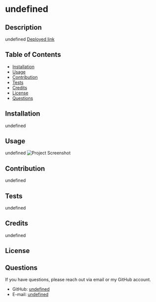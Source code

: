 
  # undefined  
    
  ## Description
  undefined
  [Deployed link](undefined)
  ## Table of Contents
  * [Installation](#installation)
  * [Usage](#usage)
  * [Contribution](#contribution)
  * [Tests](#tests)
  * [Credits](#credits)
  * [License](#license)
  * [Questions](#questions)
  ## Installation
  undefined
  ## Usage
  undefined
  ![Project Screenshot](/assets/images/undefined)
  ## Contribution
  undefined
  ## Tests
  undefined
  ## Credits
  undefined
  ## License
  
  ## Questions
  If you have questions, please reach out via email or my GitHub account.
  * GitHub: [undefined](https://github.com/undefined)
  * E-mail: [undefined](mailto:undefined)
  